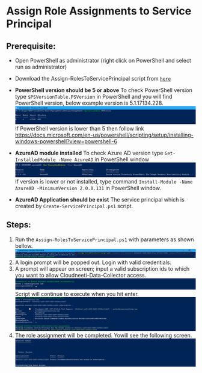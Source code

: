 
# Assign Role Assignments to Service Principal

## **Prerequisite:**
  
- Open PowerShell as administrator (right click on PowerShell and select run as administrator)
- Download the Assign-RolesToServicePrincipal script from [`here`](https://github.com/AvyanConsultingCorp/docs_cloudneeti/blob/master/scripts/Assign-RolesToServicePrincipal.ps1)
- **PowerShell version should be 5 or above**
To check PowerShell version type `$PSVersionTable.PSVersion` in PowerShell and you will find PowerShell version, below example version is 5.1.17134.228.
![PSVersiontable.png](../images/PSVersiontable.png)
If PowerShell version is lower than 5 then follow link https://docs.microsoft.com/en-us/powershell/scripting/setup/installing-windows-powershell?view=powershell-6

- **AzureAD module installed**
To check Azure AD version type `Get-InstalledModule -Name AzureAD` in PowerShell window
 ![get-module.png](../images/get-module.png)
If version is lower or not installed, type command `Install-Module -Name AzureAD -MinimumVersion 2.0.0.131` in PowerShell window.

- **AzureAD Application should be exist**
The service principal which is created by `Create-ServicePrincipal.ps1` script.

## **Steps:**<br /> 
1. Run the `Assign-RolesToServicePrincipal.ps1` with parameters as shown bellow. <br />
![assign-permissions](../images/assign-permissions-cmd.png)
2. A login prompt will be popped out. Login with valid credentials.  <br />
3. A prompt will appear on screen; input a valid subscription ids to which you want to allow Cloudneeti-Data-Collector access.<br />
![input-subscription](../images/input-subscription.png)
Script will continue to execute when you hit enter. <br />
![select-subscription](../images/select-subscription.png)
4. The role assignment will be completed. Yowill see the following screen. <br />
![operation-summary](../images/operation-summary.png)